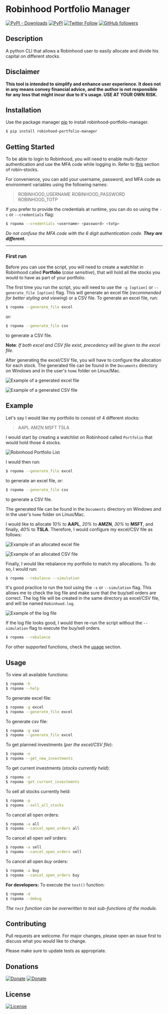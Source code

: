 # Robinhood Portfolio Manager
[![PyPI - Downloads](https://img.shields.io/pypi/dm/robinhood-portfolio-manager?color=blue&logo=pypi&style=plastic)](https://pypi.org/project/robinhood-portfolio-manager/) [![PyPI](https://img.shields.io/pypi/v/robinhood-portfolio-manager?color=gold&label=Version&logo=pypi&logoColor=gold&style=plastic)](https://pypi.org/project/robinhood-portfolio-manager/#history) [![Twitter Follow](https://img.shields.io/twitter/follow/minabolis9?color=%231DA1F2&label=follow&logo=twitter&style=plastic)](https://twitter.com/minabolis9) [![GitHub followers](https://img.shields.io/github/followers/MinaMessiha109?color=white&label=follow&logo=github&style=plastic)](http://github.com/MinaMessiha109/)

## Description

A python CLI  that allows a Robinhood user to easily allocate and divide his capital on different stocks.

## Disclaimer

**This tool is intended to simplify and enhance user experience. It does not in any means convey financial advice, and the author is not responsible for any loss that might incur due to it's usage. USE AT YOUR OWN RISK.**

## Installation

Use the package manager [pip](https://pip.pypa.io/en/stable/) to install robinhood-portfolio-manager.

```bash
$ pip install robinhood-portfolio-manager
```
## Getting Started
To be able to login to Robinhood, you will need to enable multi-factor authentication and use the MFA code while logging in. Refer to [this](http://www.robin-stocks.com/en/latest/quickstart.html#with-mfa-entered-programmatically-from-time-based-one-time-password-totp) section of robin-stocks.

For convenience, you can add your username, password, and MFA code as environment variables using the following names:
>ROBINHOOD_USERNAME
>ROBINHOOD_PASSWORD
>ROBINHOOD_TOTP

If you prefer to provide the credentials at runtime, you can do so using the `-c` or `--credentials` flag:
```bash
$ ropoma --credentials <username> <password> <totp>
```
*Do not confuse the MFA code with the 6 digit authentication code. __They are different.__*

---
### First run
Before you can use the script, you will need to create a watchlist in Robinhood called **Portfolio** (*case sensitive*), that will hold all the stocks you would to have as part of your portfolio.

The first time you run the script, you will need to use the `-g [option]` or `--generate_file [option]` flag. This will generate an excel file (*recommended for better styling and viewing*) or a CSV file. To generate an excel file, run:
```bash
$ ropoma --generate_file excel
```
or:
```bash
$ ropoma --generate_file csv
```
to generate a CSV file.

**Note**: *If both excel and CSV file exist, precedency will be given to the excel file.*

After generating the excel/CSV file, you will have to configure the allocation for each stock. The generated file can be found in the `Documents` directory on Windows and in the user's `home` folder on Linux/Mac.

![Example of a generated excel file](https://raw.githubusercontent.com/MinaMessiha109/robinhood_portfolio_manager/main/screenshots/excel_file.png)

![Example of a generated CSV file](https://raw.githubusercontent.com/MinaMessiha109/robinhood_portfolio_manager/main/screenshots/csv_file.png)

## Example
Let's say I would like my portfolio to consist of 4 different stocks:
> AAPL
> AMZN
> MSFT
> TSLA

I would start by creating a watchlist on Robinhood called `Portfolio` that would hold those 4 stocks.

![Robinhood Portfolio List](https://raw.githubusercontent.com/MinaMessiha109/robinhood_portfolio_manager/main/screenshots/portfolio_list.png)

I would then run:
```bash
$ ropoma --generate_file excel
```
to generate an excel file, or:
```bash
$ ropoma --generate_file csv
```
to generate a CSV file.

The generated file can be found in the `Documents` directory on Windows and in the user's `home` folder on Linux/Mac.

I would like to allocate *10%* to **AAPL**, *20%* to **AMZN**, *30%* to **MSFT**, and finally, *40%* to **TSLA**. Therefore, I would configure my excel/CSV file as follows:

![Example of an allocated excel file](https://raw.githubusercontent.com/MinaMessiha109/robinhood_portfolio_manager/main/screenshots/excel_allocated.png)

![Example of an allocated CSV file](https://raw.githubusercontent.com/MinaMessiha109/robinhood_portfolio_manager/main/screenshots/csv_allocated.png)

Finally, I would like rebalance my portfolio to match my allocations. To do so, I would run:
```bash
$ ropoma --rebalance --simulation
```
It's good practice to run the tool using the `-s` or `--simulation` flag. This allows me to check the log file and make sure that the buy/sell orders are correct. The log file will be created in the same directory as excel/CSV file, and will be named `Robinhood.log`. 

![Example of the log file](https://raw.githubusercontent.com/MinaMessiha109/robinhood_portfolio_manager/main/screenshots/log_file.png)

If the log file looks good, I would then re-run the script without the `--simulation` flag to execute the buy/sell orders.
```bash
$ ropoma --rebalance
```
For other supported functions, check the [usage](#usage) section.

## Usage

To view all available functions:
```bash
$ ropoma -h
$ ropoma --help
```
To generate excel file:
```bash
$ ropoma -g excel
$ ropoma --generate_file excel
```
To generate csv file:
```bash
$ ropoma -g csv
$ ropoma --generate_file excel
```
To get planned investments (*per the excel/CSV file*):
```bash
$ ropoma -n
$ ropoma --get_new_investments
```
To get current investments (*stocks currently held*):
```bash
$ ropoma -o
$ ropoma -get_current_investments
```
To sell all stocks currently held:
```bash
$ ropoma -p
$ ropoma --sell_all_stocks
```
To cancel all open orders:
```bash
$ ropoma -a all
$ ropoma --cancel_open_orders all
```
To cancel all open *sell* orders:
```bash
$ ropoma -a sell
$ ropoma --cancel_open_orders sell
```
To cancel all open *buy* orders:
```bash
$ ropoma -a buy
$ ropoma --cancel_open_orders buy
```
**For developers:**
To execute the `test()` function:
```bash
$ ropoma -d
$ ropoma --debug
```
*The `test` function can be overwritten to test sub-functions of the module.*

## Contributing
Pull requests are welcome. For major changes, please open an issue first to discuss what you would like to change.

Please make sure to update tests as appropriate.

## Donations
[![Donate](https://img.shields.io/badge/Donate-PayPal-blue.svg?logo=paypal)](https://paypal.me/Mina99)
[![Donate](https://img.shields.io/badge/Donate-Crypto-gold.svg?logo=bitcoin)](https://commerce.coinbase.com/checkout/ddc1023f-ffb1-44ae-97d0-ee9c494c9869)


## License

[![License](https://img.shields.io/badge/License-MIT-green.svg)](https://github.com/MinaMessiha109/robinhood_portfolio_manager/blob/main/LICENSE)